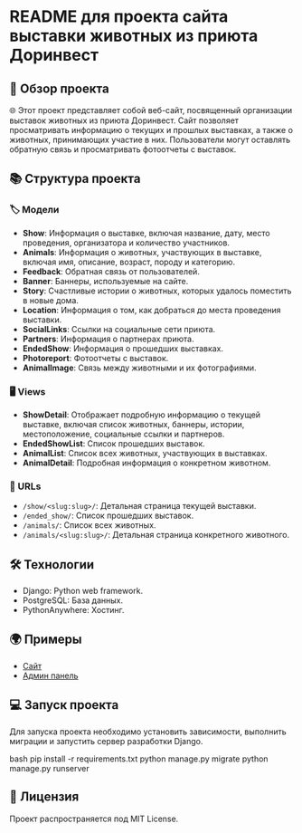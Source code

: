 # README для проекта сайта выставки животных из приюта Доринвест

## 🎉 Обзор проекта

🌐 Этот проект представляет собой веб-сайт, посвященный организации выставок животных из приюта Доринвест. Сайт позволяет просматривать информацию о текущих и прошлых выставках, а также о животных, принимающих участие в них. Пользователи могут оставлять обратную связь и просматривать фотоотчеты с выставок.

## 📚 Структура проекта

### 🏷️ Модели

- **Show**: Информация о выставке, включая название, дату, место проведения, организатора и количество участников.
- **Animals**: Информация о животных, участвующих в выставке, включая имя, описание, возраст, породу и категорию.
- **Feedback**: Обратная связь от пользователей.
- **Banner**: Баннеры, используемые на сайте.
- **Story**: Счастливые истории о животных, которых удалось поместить в новые дома.
- **Location**: Информация о том, как добраться до места проведения выставки.
- **SocialLinks**: Ссылки на социальные сети приюта.
- **Partners**: Информация о партнерах приюта.
- **EndedShow**: Информация о прошедших выставках.
- **Photoreport**: Фотоотчеты с выставок.
- **AnimalImage**: Связь между животными и их фотографиями.

### 🖥️ Views

- **ShowDetail**: Отображает подробную информацию о текущей выставке, включая список животных, баннеры, истории, местоположение, социальные ссылки и партнеров.
- **EndedShowList**: Список прошедших выставок.
- **AnimalList**: Список всех животных, участвующих в выставках.
- **AnimalDetail**: Подробная информация о конкретном животном.

### 🔗 URLs

- `/show/<slug:slug>/`: Детальная страница текущей выставки.
- `/ended_show/`: Список прошедших выставок.
- `/animals/`: Список всех животных.
- `/animals/<slug:slug>/`: Детальная страница конкретного животного.

## 🛠️ Технологии

- Django: Python web framework.
- PostgreSQL: База данных.
- PythonAnywhere: Хостинг.

## 🌍 Примеры

- [Сайт](https://dorinvest.pythonanywhere.com/)
- [Админ панель](https://dorinvest.pythonanywhere.com/admin/)

## 💻 Запуск проекта

Для запуска проекта необходимо установить зависимости, выполнить миграции и запустить сервер разработки Django.

bash pip install -r requirements.txt python manage.py migrate python manage.py runserver


## 📜 Лицензия

Проект распространяется под MIT License.
